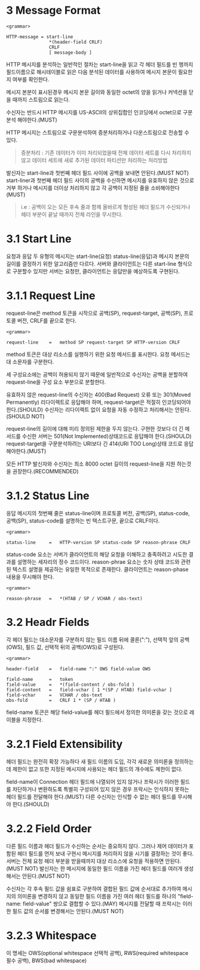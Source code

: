 # 3 Message Format
```
<grammar>

HTTP-message = start-line
				*(header-field CRLF)
				CRLF
				[ message-body ]
```
HTTP 메시지를 분석하는 일반적인 절차는 start-line을 읽고
각 헤더 필드를 빈 행까지 필드이름으로 해시테이블로 읽은 다음
분석된 데이터를 사용하여 메시지 본문이 필요한지 여부를 확인한다.

메시지 본분이 표시된경우
메시지 본문 길이와 동일한 octet의 양을 읽거나 커넥션을 닫을 때까지 스트림으로 읽는다.

수신자는 반드시 HTTP 메시지를 US-ASCII의 상위집합인 인코딩에서 octet으로 구문분석 해야한다.(MUST)

HTTP 메시지는 스트림으로 구문분석하여 증분처리하거나 다운스트림으로 전송할 수 있다.

> 증분처리 : 기존 데이터가 이미 처리되었을때 전체 데이터 세트를 다시 처리하지 않고
데이터 세트에 새로 추가된 데이터 파티션만 처리하는 처리방법

발신자는 start-line과 첫번째 헤더 필드 사이에 공백을 보내면 안된다.(MUST NOT)
start-liner과 첫번째 헤더 필드 사이의 공백을 수신하면 메시지를 유효하지 않은 것으로 거부
하거나 메시지를 더이상 처리하지 않고 각 공백이 지정된 줄을 소비해야한다(MUST)
> i.e :	공백이 오는 모든 후속 줄과 함께 올바르게 형성된 헤더 필드가 수신되거나
헤더 부분이 끝날 때까지 전체 라인을 무시한다.

# 3.1 Start Line

요청과 응답 두 유형의 메시지는 start-line(요청) status-line(응답)과
메시지 본문의 길이를 결정하기 위한 알고리즘만 다르다.
서버와 클라이언트는 다른 start-line 형식으로 구분할수 있지만
서버는 요청만, 클라이언트는 응답만을 예상하도록 구현된다.

# 3.1.1 Request Line

request-line은 method 토큰을 시작으로 공백(SP), request-target, 공백(SP), 프로토콜 버전, CRLF를 끝으로 한다.

```
<grammar>

request-line	=	method SP request-target SP HTTP-version CRLF
```

method 토큰은 대상 리소스를 실행하기 위한 요청 메서드를 표시한다.
요청 메서드는 대 소문자를 구분한다.

세 구성요소에는 공백이 허용되지 않기 때문에
일반적으로 수신자는 공백을 분할하여 request-line을 구성 요소 부분으로 분할한다.

유효하지 않은 request-line의 수신자는 400(Bad Request) 오류 또는
301(Moved Permanently) 리다이렉트로 응답해야 하며,
request-target은 적절히 인코딩되어야 한다.(SHOULD)
수신자는 리다이렉트 없이 요청을 자동 수정하고 처리해서는 안된다.(SHOULD NOT)

request-line의 길이에 대해 미리 정의된 제한을 두지 않는다.
구현한 것보다 더 긴 메서드를 수신한 서버는 501(Not Implemented)상태코드로 응답해야 한다.(SHOULD)
request-target을 구문분석하려는 URI보다 긴 414(URI TOO Long)상태 코드로 응답해야한다.(MUST)

모든 HTTP 발신자와 수신자는 최소 8000 octet 길이의 request-line을 지원 하는것을 권장한다.(RECOMMENDED)

# 3.1.2 Status Line

응답 메시지의 첫번째 줄은 status-line이며
프로토콜 버전, 공백(SP), status-code, 공백(SP), status-code를 설명하는 빈 텍스트구문, 끝으로 CRLF이다.

```
<grammar>

status-line		=	HTTP-version SP status-code SP reason-phrase CRLF
```

status-code 요소는 서버가 클라이언트의 해당 요청을 이해하고 충족하려고 시도한 결과를 설명하는 세자리의 정수 코드이다.
reason-phrae 요소는 숫자 상태 코드와 관련된 텍스트 설명을 제공하는 유일한 목적으로 존재한다.
클라이언트는 reason-phase 내용을 무시해야 한다.

```
<grammar>

reason-phrase	=	*(HTAB / SP / VCHAR / obs-text)
```

# 3.2 Headr Fields

각 헤더 필드는 대소문자를 구분하지 않는 필드 이름 뒤에 콜론(":"), 선택적 앞의 공백(OWS), 필드 값, 선택적 뒤의 공백(OWS)로 구성된다.

```
<grammar>

header-field	=	field-name ":" OWS field-value OWS

field-name		=	token
field-value		=	*(field-content / obs-fold )
field-content	=	field-vchar [ 1 *(SP / HTAB) field-vchar ]
field-vchar		=	VCHAR / obs-text
obs-fold		=	CRLF 1 * (SP / HTAB )
```

field-name 토큰은 해당 field-value를 헤더 필드에서 정의한 의미론을 갖는 것으로 레이블을 지정한다.

# 3.2.1 Field Extensibility

헤더 필드는 완전히 확장 가능하다
새 필드 이름의 도입, 각각 새로운 의미론을 정의하는데 제한이 없고
또한 지정된 메시지에 사용되는 헤더 필드의 개수에도 제한이 없다.

field-name이 Connection 헤더 필드에 나열되어 있지 않거나
프락시가 이러한 필드를 차단하거나 변환하도록 특별히 구성되어 있지 않은 경우
프락시는 인식하지 못하는 헤더 필드를 전달해야 한다.(MUST)
다른 수신자는 인식할 수 없는 헤더 필드를 무시해야 한다.(SHOULD)

# 3.2.2 Field Order

다른 필드 이름과 헤더 필드가 수신하는 순서는 중요하지 않다.
그러나 제어 데이터가 포함된 헤더 필드를 먼저 보내 구현시 메시지를 처리하지 않을 시기를 결정하는 것이 좋다.
서버는 전체 요청 헤더 부분을 받을때까지 대상 리소스에 요청을 적용하면 안된다.(MUST NOT)
발신자는 한 메시지에 동일한 필드 이름을 가진 헤더 필드를 여러개 생성해서는 안된다.(MUST NOT)

수신자는 각 후속 필드 값을 쉼표로 구분하여 결합된 필드 값에 순서대로 추가하여 메시지의 의미론을 변경하지 않고 동일한 필드 이름을 가진 여러 헤더 필드를 하나의 "field-name: field-value" 쌍으로 결합할 수 있다.(MAY)
메시지를 전달할 때 프락시는 이러한 필드 값의 순서를 변경해서는 안된다.(MUST NOT)

# 3.2.3 Whitespace

이 명세는 OWS(optional whitespace 선택적 공백), RWS(required whitespace 필수 공백), BWS(bad whitespace)
			
